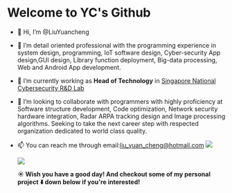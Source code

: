 # Welcome to YC's Github

- 👋 Hi, I’m @LiuYuancheng

- 👀 I’m detail oriented professional with the programming experience in system design, programming, IoT software design, Cyber-security App design,GUI design, Library function deployment, Big-data processing, Web and Android App development. 
  
- 🌱 I’m currently working as **Head of Technology** in [Singapore National Cybersecurity R&D Lab](https://ncl.sg/people)

- 💞️ I’m looking to collaborate with programmers with highly proficiency at Software structure development, Code optimization, Network security hardware integration, Radar ARPA tracking design and Image processing algorithms. Seeking to take the next career step with respected organization
  dedicated to world class quality.
  
- 📫 You can reach me through email:liu_yuan_cheng@hotmail.com 
  ![](https://github-readme-stats.vercel.app/api?username=LiuYuancheng)
  <!---
  LiuYuancheng/LiuYuancheng is a ✨ special ✨ repository because its `README.md` (this file) appears on your GitHub profile.
  You can click the Preview link to take a look at your changes.
  --->

  ![](doc/img/2022GithubSkyline.gif)

  **☀️ Wish you have a good day! And checkout some of my personal project :arrow_down: down below if you're interested!**

